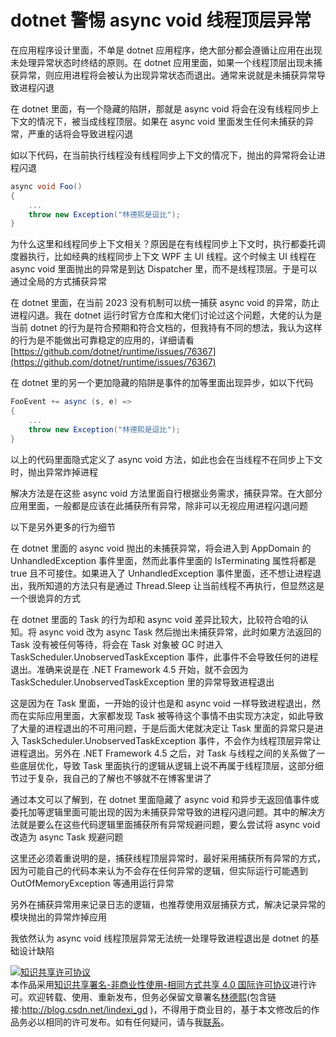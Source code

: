 
# dotnet 警惕 async void 线程顶层异常

在应用程序设计里面，不单是 dotnet 应用程序，绝大部分都会遵循让应用在出现未处理异常状态时终结的原则。在 dotnet 应用里面，如果一个线程顶层出现未捕获异常，则应用进程将会被认为出现异常状态而退出。通常来说就是未捕获异常导致进程闪退

<!--more-->


<!-- 博客 -->
<!-- 发布 -->

在 dotnet 里面，有一个隐藏的陷阱，那就是 async void 将会在没有线程同步上下文的情况下，被当成线程顶层。如果在 async void 里面发生任何未捕获的异常，严重的话将会导致进程闪退

如以下代码，在当前执行线程没有线程同步上下文的情况下，抛出的异常将会让进程闪退

```csharp
async void Foo()
{
	...
    throw new Exception("林德熙是逗比");
}
```

为什么这里和线程同步上下文相关？原因是在有线程同步上下文时，执行都委托调度器执行，比如经典的线程同步上下文 WPF 主 UI 线程。这个时候主 UI 线程在 async void 里面抛出的异常是到达 Dispatcher 里，而不是线程顶层。于是可以通过全局的方式捕获异常

在 dotnet 里面，在当前 2023 没有机制可以统一捕获 async void 的异常，防止进程闪退。我在 dotnet 运行时官方仓库和大佬们讨论过这个问题，大佬的认为是当前 dotnet 的行为是符合预期和符合文档的，但我持有不同的想法，我认为这样的行为是不能做出可靠稳定的应用的，详细请看 [https://github.com/dotnet/runtime/issues/76367](https://github.com/dotnet/runtime/issues/76367)

在 dotnet 里的另一个更加隐藏的陷阱是事件的加等里面出现异步，如以下代码

```csharp
FooEvent += async (s, e) => 
{
    ...
    throw new Exception("林德熙是逗比");
}
```

以上的代码里面隐式定义了 async void 方法，如此也会在当线程不在同步上下文时，抛出异常炸掉进程

解决方法是在这些 async void 方法里面自行根据业务需求，捕获异常。在大部分应用里面，一般都是应该在此捕获所有异常，除非可以无视应用进程闪退问题

以下是另外更多的行为细节

在 dotnet 里面的 async void 抛出的未捕获异常，将会进入到 AppDomain 的 UnhandledException 事件里面，然而此事件里面的 IsTerminating 属性将都是 true 且不可接住。如果进入了 UnhandledException 事件里面，还不想让进程退出，我所知道的方法只有是通过 Thread.Sleep 让当前线程不再执行，但显然这是一个很诡异的方式

在 dotnet 里面的 Task 的行为却和 async void 差异比较大，比较符合咱的认知。将 async void 改为 async Task 然后抛出未捕获异常，此时如果方法返回的 Task 没有被任何等待，将会在 Task 对象被 GC 时进入 TaskScheduler.UnobservedTaskException 事件，此事件不会导致任何的进程退出。准确来说是在 .NET Framework 4.5 开始，就不会因为 TaskScheduler.UnobservedTaskException 里的异常导致进程退出

这是因为在 Task 里面，一开始的设计也是和 async void 一样导致进程退出，然而在实际应用里面，大家都发现 Task 被等待这个事情不由实现方决定，如此导致了大量的进程退出的不可用问题，于是后面大佬就决定让 Task 里面的异常只是进入 TaskScheduler.UnobservedTaskException 事件，不会作为线程顶层异常让进程退出。另外在 .NET Framework 4.5 之后，对 Task 与线程之间的关系做了一些底层优化，导致 Task 里面执行的逻辑从逻辑上说不再属于线程顶层，这部分细节过于复杂，我自己的了解也不够就不在博客里讲了

通过本文可以了解到，在 dotnet 里面隐藏了 async void 和异步无返回值事件或委托加等逻辑里面可能出现的因为未捕获异常导致的进程闪退问题。其中的解决方法就是要么在这些代码逻辑里面捕获所有异常规避问题，要么尝试将 async void 改造为 async Task 规避问题

这里还必须着重说明的是，捕获线程顶层异常时，最好采用捕获所有异常的方式，因为可能自己的代码本来认为不会存在任何异常的逻辑，但实际运行可能遇到 OutOfMemoryException 等通用运行异常

另外在捕获异常用来记录日志的逻辑，也推荐使用双层捕获方式，解决记录异常的模块抛出的异常炸掉应用

我依然认为 async void 线程顶层异常无法统一处理导致进程退出是 dotnet 的基础设计缺陷




<a rel="license" href="http://creativecommons.org/licenses/by-nc-sa/4.0/"><img alt="知识共享许可协议" style="border-width:0" src="https://licensebuttons.net/l/by-nc-sa/4.0/88x31.png" /></a><br />本作品采用<a rel="license" href="http://creativecommons.org/licenses/by-nc-sa/4.0/">知识共享署名-非商业性使用-相同方式共享 4.0 国际许可协议</a>进行许可。欢迎转载、使用、重新发布，但务必保留文章署名[林德熙](http://blog.csdn.net/lindexi_gd)(包含链接:http://blog.csdn.net/lindexi_gd )，不得用于商业目的，基于本文修改后的作品务必以相同的许可发布。如有任何疑问，请与我[联系](mailto:lindexi_gd@163.com)。
